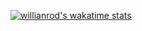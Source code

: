 [![willianrod's wakatime stats](https://github-readme-stats.vercel.app/api/wakatime?username=clyde0813)](https://github.com/anuraghazra/github-readme-stats)
